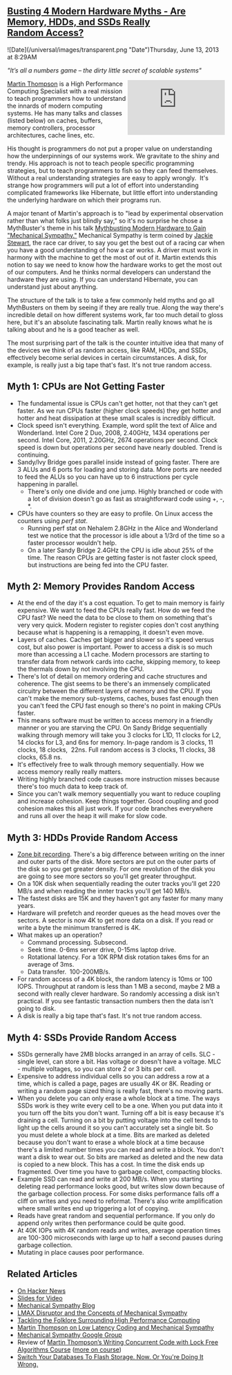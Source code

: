 ## [Busting 4 Modern Hardware Myths - Are Memory, HDDs, and SSDs Really Random Access?](/blog/2013/6/13/busting-4-modern-hardware-myths-are-memory-hdds-and-ssds-rea.html)

<div class="journal-entry-tag journal-entry-tag-post-title"><span class="posted-on">![Date](/universal/images/transparent.png "Date")Thursday, June 13, 2013 at 8:29AM</span></div>

<div class="body">

_"It’s all a numbers game – the dirty little secret of scalable systems"_

<div><iframe width="225" height="127" align="right" src="http://www.youtube.com/embed/MC1EKLQ2Wmg" frameborder="0" allowfullscreen=""></iframe></div>

[Martin Thompson](https://twitter.com/mjpt777) is a High Performance Computing Specialist with a real mission to teach programmers how to understand the innards of modern computing systems. He has many talks and classes (listed below) on caches, buffers, memory controllers, processor architectures, cache lines, etc.

His thought is programmers do not put a proper value on understanding how the underpinnings of our systems work. We gravitate to the shiny and trendy. His approach is not to teach people specific programming strategies, but to teach programmers to fish so they can feed themselves. Without a real understanding strategies are easy to apply wrongly.  It's strange how programmers will put a lot of effort into understanding complicated frameworks like Hibernate, but little effort into understanding the underlying hardware on which their programs run.

A major tenant of Martin's approach is to "lead by experimental observation rather than what folks just blindly say," so it's no surprise he chose a MythBuster's theme in his talk [Mythbusting Modern Hardware to Gain "Mechanical Sympathy."](http://www.youtube.com/watch?v=MC1EKLQ2Wmg) Mechanical Sympathy is term coined by [Jackie Stewart](http://en.wikipedia.org/wiki/Jackie_Stewart), the race car driver, to say you get the best out of a racing car when you have a good understanding of how a car works. A driver must work in harmony with the machine to get the most of out of it. Martin extends this notion to say we need to know how the hardware works to get the most out of our computers. And he thinks normal developers can understand the hardware they are using. If you can understand Hibernate, you can understand just about anything.

The structure of the talk is to take a few commonly held myths and go all MythBusters on them by seeing if they are really true. Along the way there's incredible detail on how different systems work, far too much detail to gloss here, but it's an absolute fascinating talk. Martin really knows what he is talking about and he is a good teacher as well.

The most surprising part of the talk is the counter intuitive idea that many of the devices we think of as random access, like RAM, HDDs, and SSDs, effectively become serial devices in certain circumstances. A disk, for example, is really just a big tape that's fast. It's not true random access. 

## Myth 1: CPUs are Not Getting Faster

*   The fundamental issue is CPUs can't get hotter, not that they can't get faster. As we run CPUs faster (higher clock speeds) they get hotter and hotter and heat dissipation at these small scales is incredibly difficult. 
*   Clock speed isn't everything. Example, word split the text of Alice and Wonderland. Intel Core 2 Duo, 2008, 2.40GHz, 1434 operations per second. Intel Core, 2011, 2.20GHz, 2674 operations per second. Clock speed is down but operations per second have nearly doubled. Trend is continuing.
*   Sandy/Ivy Bridge goes parallel inside instead of going faster. There are 3 ALUs and 6 ports for loading and storing data. More ports are needed to feed the ALUs so you can have up to 6 instructions per cycle happening in parallel. 
    *   There's only one divide and one jump. Highly branched or code with a lot of division doesn't go as fast as straightforward code using +, -, *.
*   CPUs have counters so they are easy to profile. On Linux access the counters using _perf stat_.
    *   Running perf stat on Nehalem 2.8GHz in the Alice and Wonderland test we notice that the processor is idle about a 1/3rd of the time so a faster processor wouldn't help. 
    *   On a later Sandy Bridge 2.4GHz the CPU is idle about 25% of the time. The reason CPUs are getting faster is not faster clock speed, but instructions are being fed into the CPU faster. 

## Myth 2: Memory Provides Random Access

*   At the end of the day it's a cost equation. To get to main memory is fairly expensive. We want to feed the CPUs really fast. How do we feed the CPU fast? We need the data to be close to them on something that's very very quick. Modern register to register copies don't cost anything because what is happening is a remapping, it doesn't even move.
*   Layers of caches. Caches get bigger and slower so it's speed versus cost, but also power is important. Power to access a disk is so much more than accessing a L1 cache. Modern processors are starting to transfer data from network cards into cache, skipping memory, to keep the thermals down by not involving the CPU. 
*   There's lot of detail on memory ordering and cache structures and coherence. The gist seems to be there's an immensely complicated circuitry between the different layers of memory and the CPU. If you can't make the memory sub-systems, caches, buses fast enough then you can't feed the CPU fast enough so there's no point in making CPUs faster.
*   This means software must be written to access memory in a friendly manner or you are starving the CPU. On Sandy Bridge sequentially walking through memory will take you 3 clocks for L1D, 11 clocks for L2, 14 clocks for L3, and 6ns for memory. In-page random is 3 clocks, 11 clocks, 18 clocks,  22ns. Full random access is 3 clocks, 11 clocks, 38 clocks, 65.8 ns. 
*   It's effectively free to walk through memory sequentially. How we access memory really really matters. 
*   Writing highly branched code causes more instruction misses because there's too much data to keep track of.
*   Since you can't walk memory sequentially you want to reduce coupling and increase cohesion. Keep things together. Good coupling and good cohesion makes this all just work. If your code branches everywhere and runs all over the heap it will make for slow code.

## Myth 3: HDDs Provide Random Access 

*   [Zone bit recording](http://en.wikipedia.org/wiki/Zone_bit_recording). There's a big difference between writing on the inner and outer parts of the disk. More sectors are put on the outer parts of the disk so you get greater density. For one revolution of the disk you are going to see more sectors so you'll get greater throughput.
*   On a 10K disk when sequentially reading the outer tracks you'll get 220 MB/s and when reading the innter tracks you'll get 140 MB/s.
*   The fastest disks are 15K and they haven't got any faster for many many years.
*   Hardware will prefetch and reorder queues as the head moves over the sectors. A sector is now 4K to get more data on a disk. If you read or write a byte the minimum transferred is 4K. 
*   What makes up an operation? 
    *   Command processing. Subsecond.
    *   Seek time. 0-6ms server drive, 0-15ms laptop drive.
    *   Rotational latency. For a 10K RPM disk rotation takes 6ms for an average of 3ms.
    *   Data transfer.  100-200MB/s.
*   For random access of a 4K block, the random latency is 10ms or 100 IOPS. Throughput at random is less than 1 MB a second, maybe 2 MB a second with really clever hardware. So randomly accessing a disk isn't practical. If you see fantastic transaction numbers then the data isn't going to disk. 
*   A disk is really a big tape that's fast. It's not true random access.

## Myth 4: SSDs Provide Random Access

*   SSDs gernerally have 2MB blocks arranged in an array of cells. SLC - single level, can store a bit. Has voltage or doesn't have a voltage. MLC - multiple voltages, so you can store 2 or 3 bits per cell.
*   Expensive to address individual cells so you can address a row at a time, which is called a page, pages are usually 4K or 8K. Reading or writing a random page sized thing is really fast, there's no moving parts.
*   When you delete you can only erase a whole block at a time. The ways SSDs work is they write every cell to be a one. When you put data into it you turn off the bits you don't want. Turning off a bit is easy because it's draining a cell. Turning on a bit by putting voltage into the cell tends to light up the cells around it so you can't accurately set a single bit. So you must delete a whole block at a time. Bits are marked as deleted because you don't want to erase a whole block at a time because there's a limited number times you can read and write a block. You don't want a disk to wear out. So bits are marked as deleted and the new data is copied to a new block. This has a cost. In time the disk ends up fragmented. Over time you have to garbage collect, compacting blocks.
*   Example SSD can read and write at 200 MB/s. When you starting deleting read performance looks good, but writes slow down because of the garbage collection process. For some disks performance falls off a cliff on writes and you need to reformat. There's also write amplification where small writes end up triggering a lot of copying. 
*   Reads have great random and sequential performance. If you only do append only writes then performance could be quite good. 
*   At 40K IOPs with 4K random reads and writes, average operation times are 100-300 microseconds with large up to half a second pauses during garbage collection.
*   Mutating in place causes poor performance.

## Related Articles

<div>

*   [On Hacker News](https://news.ycombinator.com/item?id=7955093)
*   [Slides for Video](http://gotocon.com/dl/goto-aar-2012/slides/MartinThompson_MythbustingModernHardwareToGainMechanicalSympathy.pdf)
*   [Mechanical Sympathy Blog](http://mechanical-sympathy.blogspot.com/)
*   [LMAX Disruptor and the Concepts of Mechanical Sympathy](http://www.youtube.com/watch?v=Qho1QNbXBso)
*   [Tackling the Folklore Surrounding High Performance Computing](http://yow.eventer.com/events/1004/talks/1026)
*   [Martin Thompson on Low Latency Coding and Mechanical Sympathy](http://www.infoq.com/interviews/martin-thompson-Low-Latency)
*   [Mechanical Sympathy Google Group](https://groups.google.com/forum/#!forum/mechanical-sympathy)
*   Review of [Martin Thompson’s Writing Concurrent Code with Lock Free Algorithms Course](http://www.heartysoft.com/martin-thompson-lock-free-algos) ([more on course](http://skillsmatter.com/course/home/martin-thompsons-writing-concurrent-code-with-lock-free-algorithms))
*   [Switch Your Databases To Flash Storage. Now. Or You're Doing It Wrong.](http://highscalability.com/blog/2012/12/10/switch-your-databases-to-flash-storage-now-or-youre-doing-it.html)

</div>

</div>